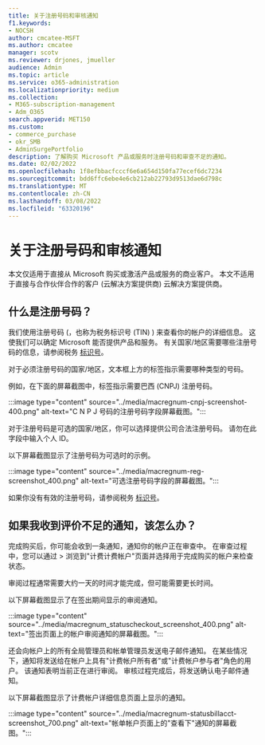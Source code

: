 ```yaml
---
title: 关于注册号码和审核通知
f1.keywords:
- NOCSH
author: cmcatee-MSFT
ms.author: cmcatee
manager: scotv
ms.reviewer: drjones, jmueller
audience: Admin
ms.topic: article
ms.service: o365-administration
ms.localizationpriority: medium
ms.collection:
- M365-subscription-management
- Adm_O365
search.appverid: MET150
ms.custom:
- commerce_purchase
- okr_SMB
- AdminSurgePortfolio
description: 了解购买 Microsoft 产品或服务时注册号码和审查不足的通知。
ms.date: 02/02/2022
ms.openlocfilehash: 1f8efbbacfcccf6e6a654d150fa77ecef6dc7234
ms.sourcegitcommit: bdd6ffc6ebe4e6cb212ab22793d9513dae6d798c
ms.translationtype: MT
ms.contentlocale: zh-CN
ms.lasthandoff: 03/08/2022
ms.locfileid: "63320196"
---
```

# <a name="about-registration-numbers-and-under-review-notifications"></a>关于注册号码和审核通知

本文仅适用于直接从 Microsoft 购买或激活产品或服务的商业客户。 本文不适用于直接与合作伙伴合作的客户 (云解决方案提供商) 云解决方案提供商。

## <a name="what-is-a-registration-number"></a>什么是注册号码？  

我们使用注册号码 (，也称为税务标识号 (TIN) ) 来查看你的帐户的详细信息。 这使我们可以确定 Microsoft 能否提供产品和服务。 有关国家/地区需要哪些注册号码的信息，请参阅税务 [标识号](https://www.oecd.org/tax/automatic-exchange/crs-implementation-and-assistance/tax-identification-numbers/)。

对于必须注册号码的国家/地区，文本框上方的标签指示需要哪种类型的号码。

例如，在下面的屏幕截图中，标签指示需要巴西 (CNPJ) 注册号码。

:::image type="content" source="../media/macregnum-cnpj-screenshot-400.png" alt-text="C N P J 号码的注册号码字段屏幕截图。":::

对于注册号码是可选的国家/地区，你可以选择提供公司合法注册号码。 请勿在此字段中输入个人 ID。

以下屏幕截图显示了注册号码为可选时的示例。

:::image type="content" source="../media/macregnum-reg-screenshot_400.png" alt-text="可选注册号码字段的屏幕截图。":::

如果你没有有效的注册号码，请参阅税务 [标识号](https://www.oecd.org/tax/automatic-exchange/crs-implementation-and-assistance/tax-identification-numbers/)。

## <a name="what-should-i-do-if-i-get-an-under-review-notification"></a>如果我收到评价不足的通知，该怎么办？  

完成购买后，你可能会收到一条通知，通知你的帐户正在审查中。 在审查过程中，您可以通过 > 浏览到"计费计费帐户"页面并选择用于完成购买的帐户来检查状态。<a href="https://go.microsoft.com/fwlink/p/?linkid=2084771" target="_blank"></a>

审阅过程通常需要大约一天的时间才能完成，但可能需要更长时间。

以下屏幕截图显示了在签出期间显示的审阅通知。

:::image type="content" source="../media/macregnum_statuscheckout_screenshot_400.png" alt-text="签出页面上的帐户审阅通知的屏幕截图。":::

还会向帐户上的所有全局管理员和帐单管理员发送电子邮件通知。 在某些情况下，通知将发送给在帐户上具有"计费帐户所有者"或"计费帐户参与者"角色的用户。 该通知表明当前正在进行审阅。 审核过程完成后，将发送确认电子邮件通知。

以下屏幕截图显示了计费帐户详细信息页面上显示的通知。

:::image type="content" source="../media/macregnum-statusbillacct-screenshot_700.png" alt-text="帐单帐户页面上的&quot;查看下&quot;通知的屏幕截图。":::
